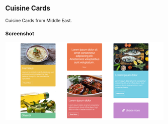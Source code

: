 ## Cuisine Cards
Cuisine Cards from Middle East.

### Screenshot
<img src="Desktop.png" alt="Desktop">
